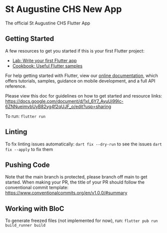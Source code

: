 # St Augustine CHS New App

The official St Augustine CHS Flutter App

## Getting Started

A few resources to get you started if this is your first Flutter project:

- [Lab: Write your first Flutter app](https://flutter.dev/docs/get-started/codelab)
- [Cookbook: Useful Flutter samples](https://flutter.dev/docs/cookbook)

For help getting started with Flutter, view our
[online documentation](https://flutter.dev/docs), which offers tutorials,
samples, guidance on mobile development, and a full API reference.

Please view this doc for guidelines on how to get started and resource links:
https://docs.google.com/document/d/1xI_6Y7_AyuUj99lc-6ZNNueimvbUyB82yg4f2qUJF_o/edit?usp=sharing

To run:
`flutter run`

## Linting

To fix linting issues automatically:
`dart fix --dry-run` to see the issues
`dart fix --apply` to fix them

## Pushing Code

Note that the main branch is protected, please branch off main to get started.
When making your PR, the title of your PR should follow the conventional commit template:
https://www.conventionalcommits.org/en/v1.0.0/#summary

## Working with BloC

To generate freezed files (not implemented for now), run:
`flutter pub run build_runner build`
